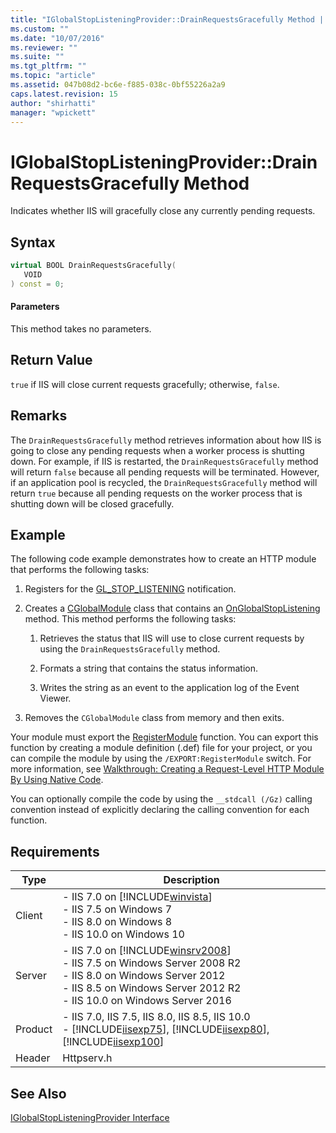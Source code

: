 ```yaml
---
title: "IGlobalStopListeningProvider::DrainRequestsGracefully Method | Microsoft Docs"
ms.custom: ""
ms.date: "10/07/2016"
ms.reviewer: ""
ms.suite: ""
ms.tgt_pltfrm: ""
ms.topic: "article"
ms.assetid: 047b08d2-bc6e-f885-038c-0bf55226a2a9
caps.latest.revision: 15
author: "shirhatti"
manager: "wpickett"
---
```

# IGlobalStopListeningProvider::DrainRequestsGracefully Method
Indicates whether IIS will gracefully close any currently pending requests.  
  
## Syntax  
  
```cpp  
virtual BOOL DrainRequestsGracefully(  
   VOID  
) const = 0;  
```  
  
#### Parameters  
 This method takes no parameters.  
  
## Return Value  
 `true` if IIS will close current requests gracefully; otherwise, `false`.  
  
## Remarks  
 The `DrainRequestsGracefully` method retrieves information about how IIS is going to close any pending requests when a worker process is shutting down. For example, if IIS is restarted, the `DrainRequestsGracefully` method will return `false` because all pending requests will be terminated. However, if an application pool is recycled, the `DrainRequestsGracefully` method will return `true` because all pending requests on the worker process that is shutting down will be closed gracefully.  
  
## Example  
 The following code example demonstrates how to create an HTTP module that performs the following tasks:  
  
1.  Registers for the [GL_STOP_LISTENING](../../web-development-reference\webdev-native-api-reference/request-processing-constants.md) notification.  
  
2.  Creates a [CGlobalModule](../../web-development-reference\webdev-native-api-reference/cglobalmodule-class.md) class that contains an [OnGlobalStopListening](../../web-development-reference\webdev-native-api-reference/cglobalmodule-onglobalstoplistening-method.md) method. This method performs the following tasks:  
  
    1.  Retrieves the status that IIS will use to close current requests by using the `DrainRequestsGracefully` method.  
  
    2.  Formats a string that contains the status information.  
  
    3.  Writes the string as an event to the application log of the Event Viewer.  
  
3.  Removes the `CGlobalModule` class from memory and then exits.  
  
<!-- TODO: review snippet reference  [!CODE [IGlobalStopListeningProviderDrainRequestsGracefully#1](IGlobalStopListeningProviderDrainRequestsGracefully#1)]  -->  
  
 Your module must export the [RegisterModule](../../web-development-reference\webdev-native-api-reference/pfn-registermodule-function.md) function. You can export this function by creating a module definition (.def) file for your project, or you can compile the module by using the `/EXPORT:RegisterModule` switch. For more information, see [Walkthrough: Creating a Request-Level HTTP Module By Using Native Code](../../web-development-reference\native-code-development-overview\walkthrough-creating-a-request-level-http-module-by-using-native-code.md).  
  
 You can optionally compile the code by using the `__stdcall (/Gz)` calling convention instead of explicitly declaring the calling convention for each function.  
  
## Requirements  
  
|Type|Description|  
|----------|-----------------|  
|Client|-   IIS 7.0 on [!INCLUDE[winvista](../../wmi-provider/includes/winvista-md.md)]<br />-   IIS 7.5 on Windows 7<br />-   IIS 8.0 on Windows 8<br />-   IIS 10.0 on Windows 10|  
|Server|-   IIS 7.0 on [!INCLUDE[winsrv2008](../../wmi-provider/includes/winsrv2008-md.md)]<br />-   IIS 7.5 on Windows Server 2008 R2<br />-   IIS 8.0 on Windows Server 2012<br />-   IIS 8.5 on Windows Server 2012 R2<br />-   IIS 10.0 on Windows Server 2016|  
|Product|-   IIS 7.0, IIS 7.5, IIS 8.0, IIS 8.5, IIS 10.0<br />-   [!INCLUDE[iisexp75](../../web-development-reference/native-code-api-reference/includes/iisexp75-md.md)], [!INCLUDE[iisexp80](../../web-development-reference/native-code-api-reference/includes/iisexp80-md.md)], [!INCLUDE[iisexp100](../../web-development-reference/native-code-api-reference/includes/iisexp100-md.md)]|  
|Header|Httpserv.h|  
  
## See Also  
 [IGlobalStopListeningProvider Interface](../../web-development-reference\webdev-native-api-reference/iglobalstoplisteningprovider-interface.md)